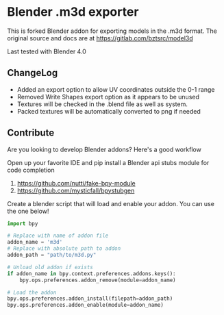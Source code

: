 # Blender .m3d  exporter
This is forked Blender addon for exporting models in the .m3d format. 
The original source and docs are at https://gitlab.com/bztsrc/model3d

Last tested with Blender 4.0

## ChangeLog
* Added an export option to allow UV coordinates outside the 0-1 range
* Removed Write Shapes export option as it appears to be unused 
* Textures will be checked in the .blend file as well as system. 
* Packed textures will be automatically converted to png if needed

## Contribute
Are you looking to develop Blender addons? Here's a good workflow

Open up your favorite IDE and pip install a Blender api stubs module for code completion

1. https://github.com/nutti/fake-bpy-module
2. https://github.com/mysticfall/bpystubgen


Create a blender script that will load and enable your addon. You can use the one below! 

```python
import bpy

# Replace with name of addon file
addon_name = 'm3d'
# Replace with absolute path to addon
addon_path = "path/to/m3d.py"

# Unload old addon if exists
if addon_name in bpy.context.preferences.addons.keys():
    bpy.ops.preferences.addon_remove(module=addon_name)

# Load the addon
bpy.ops.preferences.addon_install(filepath=addon_path)
bpy.ops.preferences.addon_enable(module=addon_name)
```


